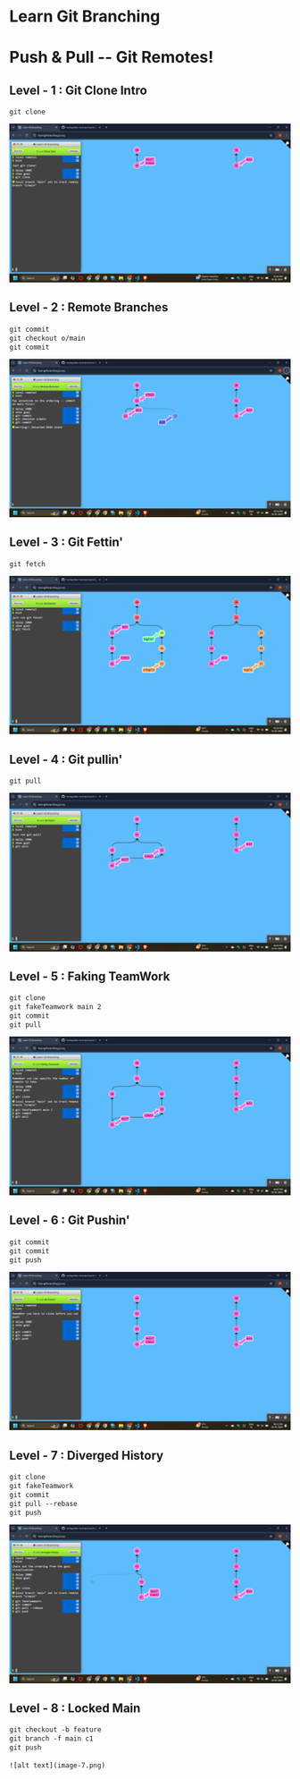 # Learn Git Branching


# Push & Pull -- Git Remotes!

## Level - 1 : Git Clone Intro

```
git clone
```

![alt text](image.png)

## Level - 2 : Remote Branches

```
git commit
git checkout o/main
git commit
```

![alt text](image-1.png)

## Level - 3 : Git Fettin'

```
git fetch
```
![alt text](image-2.png)

## Level - 4 : Git pullin'

```
git pull
```

![alt text](image-3.png)

## Level - 5 : Faking TeamWork

```
git clone
git fakeTeamwork main 2
git commit
git pull
```

![alt text](image-4.png)


## Level - 6 : Git Pushin'

```
git commit
git commit
git push
```
![alt text](image-5.png)

## Level - 7 : Diverged History

```
git clone
git fakeTeamwork
git commit
git pull --rebase
git push
```
![alt text](image-6.png)


## Level - 8 : Locked Main

```
git checkout -b feature
git branch -f main c1
git push

![alt text](image-7.png)